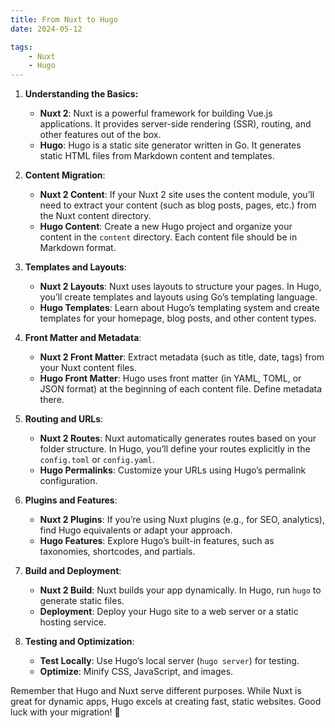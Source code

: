 ```yaml
---
title: From Nuxt to Hugo
date: 2024-05-12

tags:
    - Nuxt
    - Hugo
---
```


1. **Understanding the Basics:**
    
    - **Nuxt 2**: Nuxt is a powerful framework for building Vue.js applications. It provides server-side rendering (SSR), routing, and other features out of the box.
    - **Hugo**: Hugo is a static site generator written in Go. It generates static HTML files from Markdown content and templates.
2. **Content Migration**:
    
    - **Nuxt 2 Content**: If your Nuxt 2 site uses the content module, you’ll need to extract your content (such as blog posts, pages, etc.) from the Nuxt content directory.
    - **Hugo Content**: Create a new Hugo project and organize your content in the `content` directory. Each content file should be in Markdown format.
3. **Templates and Layouts**:
    
    - **Nuxt 2 Layouts**: Nuxt uses layouts to structure your pages. In Hugo, you’ll create templates and layouts using Go’s templating language.
    - **Hugo Templates**: Learn about Hugo’s templating system and create templates for your homepage, blog posts, and other content types.
4. **Front Matter and Metadata**:
    
    - **Nuxt 2 Front Matter**: Extract metadata (such as title, date, tags) from your Nuxt content files.
    - **Hugo Front Matter**: Hugo uses front matter (in YAML, TOML, or JSON format) at the beginning of each content file. Define metadata there.
5. **Routing and URLs**:
    
    - **Nuxt 2 Routes**: Nuxt automatically generates routes based on your folder structure. In Hugo, you’ll define your routes explicitly in the `config.toml` or `config.yaml`.
    - **Hugo Permalinks**: Customize your URLs using Hugo’s permalink configuration.
6. **Plugins and Features**:
    
    - **Nuxt 2 Plugins**: If you’re using Nuxt plugins (e.g., for SEO, analytics), find Hugo equivalents or adapt your approach.
    - **Hugo Features**: Explore Hugo’s built-in features, such as taxonomies, shortcodes, and partials.
7. **Build and Deployment**:
    
    - **Nuxt 2 Build**: Nuxt builds your app dynamically. In Hugo, run `hugo` to generate static files.
    - **Deployment**: Deploy your Hugo site to a web server or a static hosting service.
8. **Testing and Optimization**:
    
    - **Test Locally**: Use Hugo’s local server (`hugo server`) for testing.
    - **Optimize**: Minify CSS, JavaScript, and images.

Remember that Hugo and Nuxt serve different purposes. While Nuxt is great for dynamic apps, Hugo excels at creating fast, static websites. Good luck with your migration! 🚀